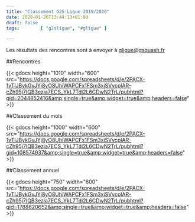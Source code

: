 ```yaml
---
title: "Classement G2S Ligue 2019/2020"
date: 2020-01-26T13:44:13+01:00
draft: false
tags:        [ "g2sligue", "#gligue" ]

---
```


Les résultats des rencontres sont à envoyer à&nbsp;<a href="mailto:gligue@gsquash.fr?subject=%5BGLIGUE%5D%20-%20R%C3%A9sultat%20rencontre">gligue@gsquash.fr</a>

##Rencontres

{{< gdocs  height="1010"  width="600" src="https://docs.google.com/spreadsheets/d/e/2PACX-1vTlJBykGvJYj8yO8UhiWAPCFx1FSm3xiSVvcplAR-cZh95j7IQB3ezia7ECS_YkL7Tdi2L6CDwN2TrL/pubhtml?gid=2044852416&amp;single=true&amp;widget=true&amp;headers=false"  >}}

##Classement du mois

{{< gdocs height="1000" width="600" src="https://docs.google.com/spreadsheets/d/e/2PACX-1vTlJBykGvJYj8yO8UhiWAPCFx1FSm3xiSVvcplAR-cZh95j7IQB3ezia7ECS_YkL7Tdi2L6CDwN2TrL/pubhtml?gid=108574937&amp;single=true&amp;widget=true&amp;headers=false"  >}}

##Classement annuel

{{< gdocs height="750" width="600" src="https://docs.google.com/spreadsheets/d/e/2PACX-1vTlJBykGvJYj8yO8UhiWAPCFx1FSm3xiSVvcplAR-cZh95j7IQB3ezia7ECS_YkL7Tdi2L6CDwN2TrL/pubhtml?gid=1788620652&amp;single=true&amp;widget=true&amp;headers=false" >}}

